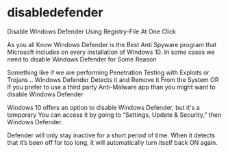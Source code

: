 # disabledefender
Disable Windows Defender Using Registry-File At One Click


As you all Know Windows Defender is the Best Anti Spyware program that Microsoft includes on every installation of Windows 10.
In some cases we need to disable Windows Defender for Some Reason 

Something like if we are performing  Penetration Testing with Exploits or Trojans ..
Windows Defender Detects it and Remove it From the System OR
If you prefer to use a third party Anti-Malware app than you might want to disable Windows Defender


Windows 10 offers an option to disable Windows Defender, but it's a temporary 
You can access it by going to “Settings, Update & Security,” then Windows Defender.

Defender will only stay inactive for a short period of time. When it detects that it’s been off for too long, it will automatically turn itself back ON again.

